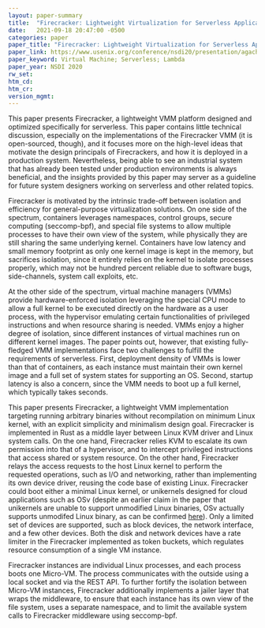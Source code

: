```yaml
---
layout: paper-summary
title:  "Firecracker: Lightweight Virtualization for Serverless Applications"
date:   2021-09-18 20:47:00 -0500
categories: paper
paper_title: "Firecracker: Lightweight Virtualization for Serverless Applications"
paper_link: https://www.usenix.org/conference/nsdi20/presentation/agache
paper_keyword: Virtual Machine; Serverless; Lambda
paper_year: NSDI 2020
rw_set:
htm_cd:
htm_cr:
version_mgmt:
--- 
```


This paper presents Firecracker, a lightweight VMM platform designed and optimized specifically for serverless. 
This paper contains little technical discussion, especially on the implementations of the Firecracker VMM (it is 
open-sourced, though), and it focuses more on the high-level ideas that motivate the design principals of 
Firecrackers, and how it is deployed in a production system. 
Nevertheless, being able to see an industrial system that has already been tested under production environments 
is always beneficial, and the insights provided by this paper may server as a guideline for future system designers 
working on serverless and other related topics.

Firecracker is motivated by the intrinsic trade-off between isolation and efficiency for general-purpose virtualization
solutions. On one side of the spectrum, containers leverages namespaces, control groups, secure computing 
(seccomp-bpf), and special file systems to allow multiple processes to have their own view of the system, while 
physically they are still sharing the same underlying kernel. Containers have low latency and small memory footprint as
only one kernel image is kept in the memory, but sacrifices isolation, since it entirely relies on the kernel to
isolate processes properly, which may not be hundred percent reliable due to software bugs, side-channels, system
call exploits, etc.

At the other side of the spectrum, virtual machine managers (VMMs) provide hardware-enforced isolation leveraging 
the special CPU mode to allow a full kernel to be executed directly on the hardware as a user process, with the 
hypervisor emulating certain functionalities of privileged instructions and when resource sharing is needed.
VMMs enjoy a higher degree of isolation, since different instances of virtual machines run on different kernel
images. The paper points out, however, that existing fully-fledged VMM implementations face two challenges to 
fulfill the requirements of serverless. First, deployment density of VMMs is lower than that of containers, as each
instance must maintain their own kernel image and a full set of system states for supporting an OS.
Second, startup latency is also a concern, since the VMM needs to boot up a full kernel, which typically takes
seconds.

This paper presents Firecracker, a lightweight VMM implementation targeting running arbitrary binaries without
recompilation on minimum Linux kernel, with an explicit simplicity and minimalism design goal.
Firecracker is implemented in Rust as a middle layer between Linux KVM driver and Linux system calls. 
On the one hand, Firecracker relies KVM to escalate its own permission into that of a hypervisor, and to intercept 
privileged instructions that access shared or system resource. On the other hand, Firecracker relays the access
requests to the host Linux kernel to perform the requested operations, such as I/O and networking, rather than 
implementing its own device driver, reusing the code base of existing Linux.
Firecracker could boot either a minimal Linux kernel, or unikernels designed for cloud applications such as OSv
(despite an earlier claim in the paper that unikernels are unable to support unmodified Linux binaries, OSv actually
supports unmodifed Linux binary, as can be confirmed [here](https://github.com/cloudius-systems/osv/wiki/Components-of-OSv)).
Only a limited set of devices are supported, such as block devices, the network interface, and a few other devices.
Both the disk and network devices have a rate limiter in the Firecracker implemented as token buckets, which regulates
resource consumption of a single VM instance.

Firecracker instances are individual Linux processes, and each process boots one Micro-VM. 
The process communicates with the outside using a local socket and via the REST API. To further fortify the isolation
between Micro-VM instances, Firecracker additionally implements a jailer layer that wraps the middleware, to ensure
that each instance has its own view of the file system, uses a separate namespace, and to limit the available system
calls to Firecracker middleware using seccomp-bpf.



